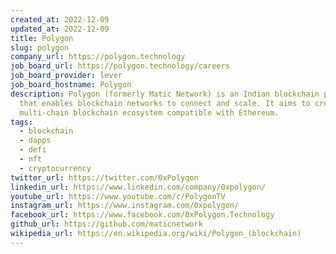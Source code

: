 ```yaml
---
created_at: 2022-12-09
updated_at: 2022-12-09
title: Polygon
slug: polygon
company_url: https://polygon.technology
job_board_url: https://polygon.technology/careers
job_board_provider: lever
job_board_hostname: Polygon
description: Polygon (formerly Matic Network) is an Indian blockchain platform
  that enables blockchain networks to connect and scale. It aims to create a
  multi-chain blockchain ecosystem compatible with Ethereum.
tags:
  - blockchain
  - dapps
  - defi
  - nft
  - cryptocurrency
twitter_url: https://twitter.com/0xPolygon
linkedin_url: https://www.linkedin.com/company/0xpolygon/
youtube_url: https://www.youtube.com/c/PolygonTV
instagram_url: https://www.instagram.com/0xpolygon/
facebook_url: https://www.facebook.com/0xPolygon.Technology
github_url: https://github.com/maticnetwork
wikipedia_url: https://en.wikipedia.org/wiki/Polygon_(blockchain)
---
```

